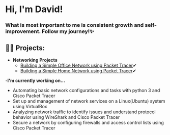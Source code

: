<h1>Hi, I'm David! <br/>
<h3>What is most important to me is consistent growth and self-improvement. Follow my journey!✨</h3>

<h2>👨‍💻 Projects:</h2>

- <b>Networking Projects</b>
  - [Building a Simple Office Network using Packet Tracer](https://github.com/Anamayi/SimpleOfficeNetwork)✔
  - [Building a Simple Home Network using Packet Tracer](https://github.com/Anamayi/SimpleHomeNetwork)✔

-<b>I'm currently working on...</b>
  - Automating basic network configurations and tasks with python 3 and Cisco Packet Tracer
  - Set up and management of network services on a Linux(Ubuntu) system using VirtualBox
  - Analyzing network traffic to identify issues and understand protocol behavior using WireShark and Cisco Packet Tracer
  - Secure a network by configuring firewalls and access control lists using Cisco Packet Tracer

<!--
**joshmadakor1/joshmadakor1** is a ✨ _special_ ✨ repository because its `README.md` (this file) appears on your GitHub profile.

Here are some ideas to get you started:

- 🔭 I’m currently working on ...
- 🌱 I’m currently learning ...
- 👯 I’m looking to collaborate on ...
- 🤔 I’m looking for help with ...
- 💬 Ask me about ...
- 📫 How to reach me: ...
- 😄 Pronouns: ...
- ⚡ Fun fact: ...
-->
